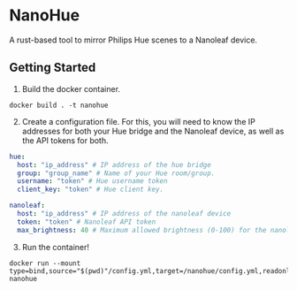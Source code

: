 # NanoHue

A rust-based tool to mirror Philips Hue scenes to a Nanoleaf device.

## Getting Started

1. Build the docker container.

```console
docker build . -t nanohue
```

2. Create a configuration file. For this, you will need to know the IP addresses for both your Hue bridge and the Nanoleaf device, as well as the API tokens for both.

```yaml
hue:
  host: "ip_address" # IP address of the hue bridge
  group: "group_name" # Name of your Hue room/group.
  username: "token" # Hue username token
  client_key: "token" # Hue client key.

nanoleaf:
  host: "ip_address" # IP address of the nanoleaf device
  token: "token" # Nanoleaf API token
  max_brightness: 40 # Maximum allowed brightness (0-100) for the nanoleaf.
```

3. Run the container!

```console
docker run --mount type=bind,source="$(pwd)"/config.yml,target=/nanohue/config.yml,readonly  nanohue
```
